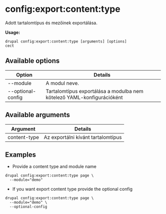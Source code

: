 # config:export:content:type
Adott tartalomtípus és mezőinek exportálása.

**Usage:**
```
drupal config:export:content:type [arguments] [options]
cect
```

## Available options
Option | Details
-------|-------------
--module | A modul neve.
--optional-config | Tartalomtípus exportálása a modulba nem kötelező YAML-konfigurációként

## Available arguments
Argument | Details
---------|-------------
content-type | Az exportálni kívánt tartalomtípus

## Examples
* Provide a content type  and module name
```
drupal config:export:content:type page \
  --module="demo"
```
* If you want export content type provide the optional config
```
drupal config:export:content:type page \
  --module="demo" \
  --optional-config
```
